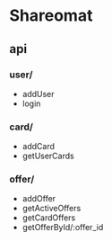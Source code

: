 # Shareomat

## api

### user/
* addUser
* login

### card/
* addCard
* getUserCards

### offer/
* addOffer
* getActiveOffers
* getCardOffers
* getOfferById/:offer_id
